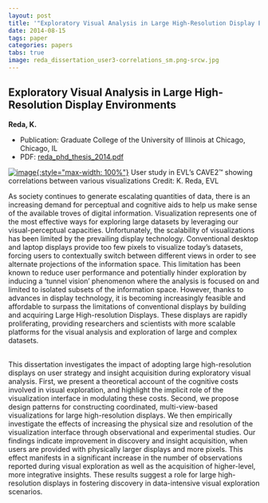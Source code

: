 ```yaml
---
layout: post
title: '"Exploratory Visual Analysis in Large High-Resolution Display Environments"'
date: 2014-08-15
tags: paper
categories: papers
tabs: true
image: reda_dissertation_user3-correlations_sm.png-srcw.jpg
---
```


## Exploratory Visual Analysis in Large High-Resolution Display Environments
**Reda, K.**
- Publication: Graduate College of the University of Illinois at Chicago, Chicago, IL
- PDF: [reda_phd_thesis_2014.pdf](/documents/reda_phd_thesis_2014.pdf)


[![image](https://www.evl.uic.edu/output/originals/reda_dissertation_user3-correlations_sm.png-srcw.jpg){:style="max-width: 100%"}](https://www.evl.uic.edu/output/originals/reda_dissertation_user3-correlations_sm.png-srcw.jpg)
User study in EVL&rsquo;s CAVE2&trade; showing correlations between various visualizations
Credit: K. Reda, EVL

As society continues to generate escalating quantities of data, there is an increasing demand for perceptual and cognitive aids to help us make sense of the available troves of digital information. Visualization represents one of the most effective ways for exploring large datasets by leveraging our visual-perceptual capacities. Unfortunately, the scalability of visualizations has been limited by the prevailing display technology. Conventional desktop and laptop displays provide too few pixels to visualize today&rsquo;s datasets, forcing users to contextually switch between different views in order to see alternate projections of the information space. This limitation has been known to reduce user performance and potentially hinder exploration by inducing a &lsquo;tunnel vision&rsquo; phenomenon where the analysis is focused on and limited to isolated subsets of the information space. However, thanks to advances in display technology, it is becoming increasingly feasible and affordable to surpass the limitations of conventional displays by building and acquiring Large High-resolution Displays. These displays are rapidly proliferating, providing researchers and scientists with more scalable platforms for the visual analysis and exploration of large and complex datasets.<br><br>

This dissertation investigates the impact of adopting large high-resolution displays on user strategy and insight acquisition during exploratory visual analysis. First, we present a theoretical account of the cognitive costs involved in visual exploration, and highlight the implicit role of the visualization interface in modulating these costs. Second, we propose design patterns for constructing coordinated, multi-view-based visualizations for large high-resolution displays. We then empirically investigate the effects of increasing the physical size and resolution of the visualization interface through observational and experimental studies. Our findings indicate improvement in discovery and insight acquisition, when users are provided with physically larger displays and more pixels. This effect manifests in a significant increase in the number of observations reported during visual exploration as well as the acquisition of higher-level, more integrative insights. These results suggest a role for large high-resolution displays in fostering discovery in data-intensive visual exploration scenarios.
